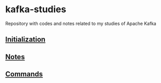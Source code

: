 # kafka-studies
Repository with codes and notes related to my studies of Apache Kafka

## [Initialization](https://github.com/mateusvictor/kafka-studies/blob/main/run)

## [Notes](https://github.com/mateusvictor/kafka-studies/blob/main/notes)

## [Commands](https://github.com/mateusvictor/kafka-studies/blob/main/commands)
